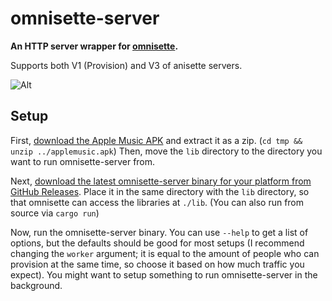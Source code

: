 # omnisette-server

**An HTTP server wrapper for [omnisette](https://github.com/SideStore/apple-private-apis).**

Supports both V1 (Provision) and V3 of anisette servers.

![Alt](https://repobeats.axiom.co/api/embed/f63664cd6a9a808ffcf3336001087d474ddb86f4.svg "Repobeats analytics image")

## Setup

First, [download the Apple Music APK](https://apps.mzstatic.com/content/android-apple-music-apk/applemusic.apk) and extract it as a zip. (`cd tmp && unzip ../applemusic.apk`) Then, move the `lib`
directory to the directory you want to run omnisette-server from.

Next, [download the latest omnisette-server binary for your platform from GitHub Releases](https://github.com/SideStore/omnisette-server/releases). Place it in the same directory with the `lib`
directory, so that omnisette can access the libraries at `./lib`. (You can also run from source via `cargo run`)

Now, run the omnisette-server binary. You can use `--help` to get a list of options, but the defaults should be good for most setups (I recommend changing the `worker` argument; it is equal to the
amount of people who can provision at the same time, so choose it based on how much traffic you expect). You might want to setup something to run omnisette-server in the background.
